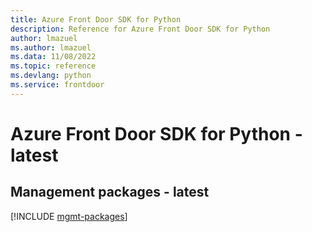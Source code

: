 ```yaml
---
title: Azure Front Door SDK for Python
description: Reference for Azure Front Door SDK for Python
author: lmazuel
ms.author: lmazuel
ms.data: 11/08/2022
ms.topic: reference
ms.devlang: python
ms.service: frontdoor
---
```

# Azure Front Door SDK for Python - latest

## Management packages - latest
[!INCLUDE [mgmt-packages](front-door-mgmt-index.md)]
